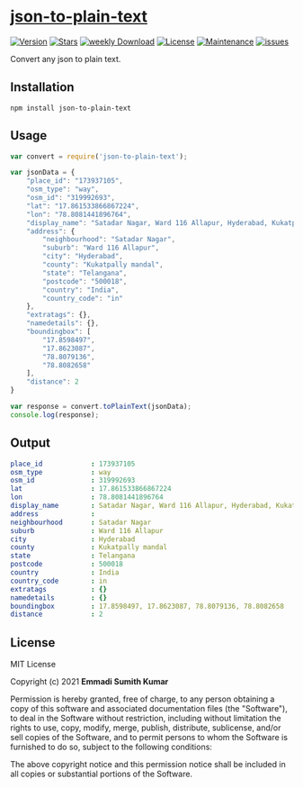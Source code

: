 <h1 id="json-to-plain-text"><a href="https://github.com/sumithemmadi/json-to-plain-text">json-to-plain-text</a></h1>

<a href="https://www.npmjs.com/package/json-to-plain-text"><img src="https://img.shields.io/npm/v/json-to-plain-text.svg" alt="Version"></a>
<a href="https://github.com/sumithemmadi/json-to-plain-text/stargazers"><img src="https://img.shields.io/github/stars/sumithemmadi/json-to-plain-text" alt="Stars"></a>
<a href="https://github.com/sumithemmadi/json-to-plain-text"><img src="https://img.shields.io/npm/dt/json-to-plain-text.svg" alt="weekly Download"></a>
<a href="https://github.com/sumithemmadi/json-to-plain-text/blob/main/LICENSE"><img src="https://img.shields.io/npm/l/json-to-plain-text.svg" alt="License"></a>
<a href="https://github.com/sumithemmadi/json-to-plain-text"><img src="https://img.shields.io/npms-io/maintenance-score/json-to-plain-text" alt="Maintenance"></a>
<a href="https://github.com/sumithemmadi/json-to-plain-text/issues"><img src="https://img.shields.io/github/issues/sumithemmadi/json-to-plain-text" alt="issues"></a>
<br>
<p>Convert any json to plain text.</p>

## Installation 

```
npm install json-to-plain-text
```

## Usage

```js
var convert = require('json-to-plain-text');

var jsonData = {
    "place_id": "173937105",
    "osm_type": "way",
    "osm_id": "319992693",
    "lat": "17.861533866867224",
    "lon": "78.8081441896764",
    "display_name": "Satadar Nagar, Ward 116 Allapur, Hyderabad, Kukatpally mandal, Telangana, 500018, India",
    "address": {
        "neighbourhood": "Satadar Nagar",
        "suburb": "Ward 116 Allapur",
        "city": "Hyderabad",
        "county": "Kukatpally mandal",
        "state": "Telangana",
        "postcode": "500018",
        "country": "India",
        "country_code": "in"
    },
    "extratags": {},
    "namedetails": {},
    "boundingbox": [
        "17.8598497",
        "17.8623087",
        "78.8079136",
        "78.8082658"
    ],
    "distance": 2
}

var response = convert.toPlainText(jsonData);
console.log(response);
```

## Output

```yaml
place_id            : 173937105
osm_type            : way
osm_id              : 319992693
lat                 : 17.861533866867224
lon                 : 78.8081441896764
display_name        : Satadar Nagar, Ward 116 Allapur, Hyderabad, Kukatpally mandal, Telangana, 500018, India
address             :
neighbourhood       : Satadar Nagar
suburb              : Ward 116 Allapur
city                : Hyderabad
county              : Kukatpally mandal
state               : Telangana
postcode            : 500018
country             : India
country_code        : in
extratags           : {}
namedetails         : {}
boundingbox         : 17.8598497, 17.8623087, 78.8079136, 78.8082658
distance            : 2
```

## License

MIT License

Copyright (c) 2021 **Emmadi Sumith Kumar**

Permission is hereby granted, free of charge, to any person obtaining a copy
of this software and associated documentation files (the "Software"), to deal
in the Software without restriction, including without limitation the rights
to use, copy, modify, merge, publish, distribute, sublicense, and/or sell
copies of the Software, and to permit persons to whom the Software is
furnished to do so, subject to the following conditions:

The above copyright notice and this permission notice shall be included in all
copies or substantial portions of the Software.
